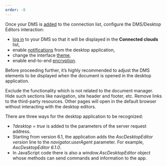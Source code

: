 ```yaml
---
order: -8
---
```


Once your DMS is [added](../index.md) to the connection list, configure the DMS/Desktop Editors interaction:

* [log in](../Login%20and%20logout/index.md) to your DMS so that it will be displayed in the **Connected clouds** list,
* enable [notifications](../Sending%20notifications/index.md) from the desktop application,
* change the interface [theme](../Changing%20a%20theme/index.md),
* enable end-to-end [encryption](../Encryption/index.md).

Before proceeding further, it’s highly recommended to adjust the DMS elements to be displayed when the document is opened in the desktop application.

Exclude the functionality which is not related to the document manager. Hide such sections like navigation, site header and footer, etc. Remove links to the third-party resources. Other pages will open in the default browser without interacting with the desktop editors.

There are three ways for the desktop application to be recognized:

* *?desktop = true* is added to the parameters of the server request address.
* Starting from version 6.1, the application adds the *AscDesktopEditor $version$* line to the *navigator.userAgent* parameter. For example, *AscDesktopEditor 6.1.0*.
* In JavaScript code there is also a *window\.AscDesktopEditor* object whose methods can send commands and information to the app.
